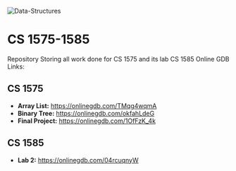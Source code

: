 ![Data-Structures](https://user-images.githubusercontent.com/91383782/211228952-56db1795-a84c-48e8-ae62-f18f95f4203b.png)

# CS 1575-1585
Repository Storing all work done for CS 1575 and its lab CS 1585
Online GDB Links:


## CS 1575
- __Array List:__ https://onlinegdb.com/TMqg4wqmA
- __Binary Tree:__ https://onlinegdb.com/okfahLdeG
- __Final Project:__ https://onlinegdb.com/1OfFzK_4k



## CS 1585
- __Lab 2:__ https://onlinegdb.com/04rcuqnyW
